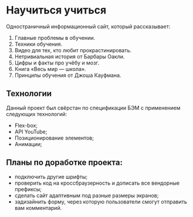 # Научиться учиться

Одностраничный информационный сайт, который рассказывает:

1. Главные проблемы в обучении.
2. Техники обучения.
3. Видео для тех, кто любит прокрастинировать.
4. Нетривиальная история от Барбары Оакли.
5. Цифры и факты про учёбу и мозг.
6. Книга «Весь мир — школа».
7. Принципы обучения от Джоша Кауфмана.

## Технологии

Данный проект был свёрстан по спецификации БЭМ с применением следующих технологий:

- Flex-box;
- API YouTube;
- Позиционирование элементов;
- Анимации;

## Планы по доработке проекта:

- подключить другие шрифты;
- проверить код на кроссбраузерность и дописать все вендорные префиксы;
- сделать сайт адаптивным под разные размеры экранов;
- задизайнить форму, через которую пользователи смогут отправить вам комментарий.
